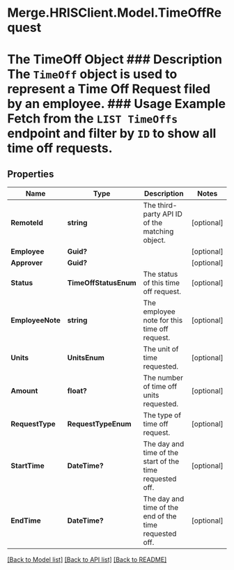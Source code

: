 # Merge.HRISClient.Model.TimeOffRequest
# The TimeOff Object ### Description The `TimeOff` object is used to represent a Time Off Request filed by an employee.  ### Usage Example Fetch from the `LIST TimeOffs` endpoint and filter by `ID` to show all time off requests.

## Properties

Name | Type | Description | Notes
------------ | ------------- | ------------- | -------------
**RemoteId** | **string** | The third-party API ID of the matching object. | [optional] 
**Employee** | **Guid?** |  | [optional] 
**Approver** | **Guid?** |  | [optional] 
**Status** | **TimeOffStatusEnum** | The status of this time off request. | [optional] 
**EmployeeNote** | **string** | The employee note for this time off request. | [optional] 
**Units** | **UnitsEnum** | The unit of time requested. | [optional] 
**Amount** | **float?** | The number of time off units requested. | [optional] 
**RequestType** | **RequestTypeEnum** | The type of time off request. | [optional] 
**StartTime** | **DateTime?** | The day and time of the start of the time requested off. | [optional] 
**EndTime** | **DateTime?** | The day and time of the end of the time requested off. | [optional] 

[[Back to Model list]](../README.md#documentation-for-models) [[Back to API list]](../README.md#documentation-for-api-endpoints) [[Back to README]](../README.md)

